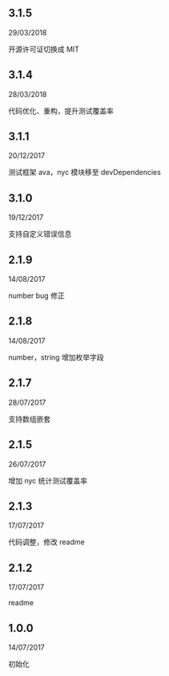 ## 3.1.5
29/03/2018

开源许可证切换成 MIT

## 3.1.4
28/03/2018

代码优化、重构，提升测试覆盖率

## 3.1.1
20/12/2017

测试框架 ava，nyc 模块移至 devDependencies

## 3.1.0
19/12/2017

支持自定义错误信息

## 2.1.9
14/08/2017

number bug 修正

## 2.1.8
14/08/2017

number，string 增加枚举字段

## 2.1.7
28/07/2017

支持数组嵌套

## 2.1.5
26/07/2017

增加 nyc 统计测试覆盖率

## 2.1.3
17/07/2017

代码调整，修改 readme

## 2.1.2
17/07/2017

readme

## 1.0.0
14/07/2017

初始化
